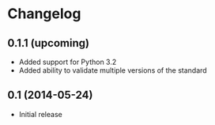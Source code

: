 Changelog
=========

## 0.1.1 (upcoming)

* Added support for Python 3.2
* Added ability to validate multiple versions of the standard

## 0.1 (2014-05-24)

* Initial release
